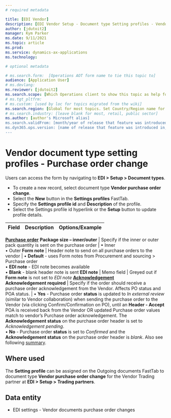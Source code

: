 ```yaml
---
# required metadata

title: [EDI Vendor]
description: [EDI Vendor Setup - Document type Setting profiles - Vendor purchase order change]
author: [jdutoit2]
manager: Kym Parker
ms.date: 9/11/2021
ms.topic: article
ms.prod: 
ms.service: dynamics-ax-applications
ms.technology: 

# optional metadata

# ms.search.form:  [Operations AOT form name to tie this topic to]
audience: [Application User]
# ms.devlang: 
ms.reviewer: [jdutoit2]
ms.search.scope: [Which Operations client to show this topic as help for, to be set by content strategist, see list here: https://microsoft.sharepoint.com/teams/DynDoc/_layouts/15/WopiFrame.aspx?sourcedoc={23419e1c-eb64-42e9-aa9b-79875b428718}&action=edit&wd=target%28Core%20Dynamics%20AX%20CP%20requirements%2Eone%7C4CC185C0%2DEFAA%2D42CD%2D94B9%2D8F2A45E7F61A%2FVersions%20list%20for%20docs%20topics%7CC14BE630%2D5151%2D49D6%2D8305%2D554B5084593C%2F%29]
# ms.tgt_pltfrm: 
# ms.custom: [used by loc for topics migrated from the wiki]
ms.search.region: [Global for most topics. Set Country/Region name for localizations]
# ms.search.industry: [leave blank for most, retail, public sector]
ms.author: [author's Microsoft alias]
ms.search.validFrom: [month/year of release that feature was introduced in, in format yyyy-mm-dd]
ms.dyn365.ops.version: [name of release that feature was introduced in, see list here: https://microsoft.sharepoint.com/teams/DynDoc/_layouts/15/WopiFrame.aspx?sourcedoc={23419e1c-eb64-42e9-aa9b-79875b428718}&action=edit&wd=target%28Core%20Dynamics%20AX%20CP%20requirements%2Eone%7C4CC185C0%2DEFAA%2D42CD%2D94B9%2D8F2A45E7F61A%2FVersions%20list%20for%20docs%20topics%7CC14BE630%2D5151%2D49D6%2D8305%2D554B5084593C%2F%29]
---
```


# Vendor document type setting profiles - Purchase order change

Users can access the form by navigating to **EDI > Setup > Document types**.

- To create a new record, select document type **Vendor purchase order change**.
- Select the **New** button in the **Settings profiles** FastTab.
- Specify the **Settings profile id** and **Description** of the profile.
- Select the Settings profile id hyperlink or the **Setup** button to update profile details.

**Field**           |	**Description**	                          | **Options/Example**
:-------            |:-------                                   |:----------
<ins>**Purchase order**</ins>
**Package size – inner/outer**  |	Specify if the inner or outer pack quantity is sent on the purchase order	  | •	Inner <br> •	Outer
**Form note**       |	Header note to send on all purchase orders to the vendor	| •	**Default** - uses Form notes from Procurement and sourcing > Purchase order <br> •	**EDI note** - EDI note becomes available <br> •	**Blank** - blank header note is sent
**EDI note**        |	Memo field	                              | Greyed out if **Form note** is not set to _EDI note_
<ins>**Acknowledgement**</ins>	
**Acknowledgement required**  |	Specify if the order should receive a purchase order acknowledgement from the Vendor. Affects PO status and POA status. | • **Yes** - Purchase order **status** is updated to _In external review_ (similar to Vendor collaboration) when sending the purchase order to the Vendor (via clicking Confirm/Confirmation on PO), until an **Header - Accept** POA is received back from the Vendor OR updated Purchase order values match to vendor’s Purchase order acknowledgement. The **Acknowledgement status** on the purchase order header is set to _Acknowledgement pending_. <br> • **No** - Purchase order **status** is set to _Confirmed_ and the **Acknowledgement status** on the purchase order header is _blank_. Also see following [summary](Vendor-purchase-order-acknowledgement.md#acknowledgement-and-purchase-order-confirmation-required).

## Where used
The **Setting profile** can be assigned on the Outgoing documents FastTab to document type **Vendor purchase order change** for the Vendor Trading partner at **EDI > Setup > Trading partners**.

## Data entity
- EDI settings - Vendor documents purchase order changes
